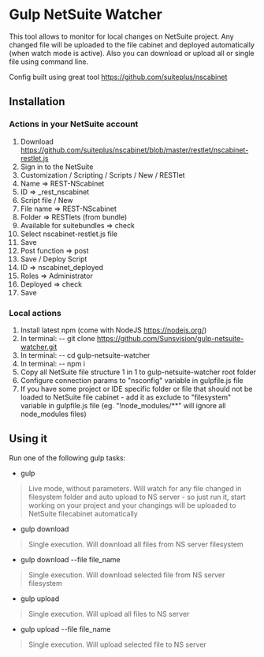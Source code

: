 ﻿# Gulp NetSuite Watcher

This tool allows to monitor for local changes on NetSuite project. Any changed file will be uploaded to the file cabinet and deployed automatically (when watch mode is active). Also you can download or upload all or single file using command line.  

Config built using great tool https://github.com/suiteplus/nscabinet

## Installation

### Actions in your NetSuite account

1) Download https://github.com/suiteplus/nscabinet/blob/master/restlet/nscabinet-restlet.js  
2) Sign in to the NetSuite  
3) Customization / Scripting / Scripts / New / RESTlet  
4) Name => REST-NScabinet  
5) ID => _rest_nscabinet  
6) Script file / New  
7) File name => REST-NScabinet  
8) Folder => RESTlets (from bundle)  
9) Available for suitebundles => check  
10) Select nscabinet-restlet.js file  
11) Save  
12) Post function => post  
13) Save / Deploy Script  
14) ID => nscabinet_deployed  
15) Roles => Administrator  
16) Deployed => check  
17) Save  

### Local actions

1) Install latest npm (come with NodeJS https://nodejs.org/)  
2) In terminal: 
-- git clone https://github.com/Sunsvision/gulp-netsuite-watcher.git  
3) In terminal: 
-- cd gulp-netsuite-watcher  
4) In terminal: 
-- npm i  
5) Copy all NetSuite file structure 1 in 1 to gulp-netsuite-watcher root folder  
6) Configure connection params to "nsconfig" variable in gulpfile.js file  
7) If you have some project or IDE specific folder or file that should not be loaded to NetSuite file cabinet - add it as exclude to "filesystem" variable in gulpfile.js file (eg. "!node_modules/**" will ignore all node_modules files)  

## Using it

Run one of the following gulp tasks:

* gulp
> Live mode, without parameters. Will watch for any file changed in filesystem folder and auto upload to NS server - so just run it, start working on your project and your changings will be uploaded to NetSuite filecabinet automatically  
* gulp download
> Single execution. Will download all files from NS server filesystem  
* gulp download --file file_name
> Single execution. Will download selected file from NS server filesystem  
* gulp upload
> Single execution. Will upload all files to NS server  
* gulp upload --file file_name
> Single execution. Will upload selected file to NS server  
